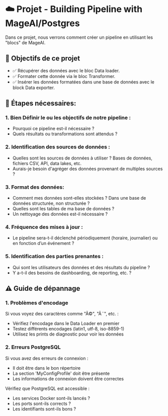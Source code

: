 # ☁️ Projet - Building Pipeline with MageAI/Postgres

Dans ce projet, nous verrons comment créer un pipeline en utilisant les "blocs" de MageAI.

## 🎯 Objectifs de ce projet

- ✅ Récupérer des données avec le bloc Data loader.
- ✅ Formater cette donnée via le bloc Transformer.
- ✅ Insérer les données formatées dans une base de données avec le block Data exporter.

## 🚀 Étapes nécessaires:

### 1. Bien Définir le ou les objectifs de notre pipeline :
- Pourquoi ce pipeline est-il nécessaire ?
- Quels résultats ou transformations sont attendus ?

### 2. Identification des sources de données :
- Quelles sont les sources de données à utiliser ? Bases de données, fichiers CSV, API, data lakes, etc.
- Aurais-je besoin d'agréger des données provenant de multiples sources ?

### 3. Format des données:
- Comment mes données sont-elles stockées ? Dans une base de données structurée, non structurée ?
- Quelles sont les tables de ma base de données ?
- Un nettoyage des données est-il nécessaire ?

### 4. Fréquence des mises à jour :
- Le pipeline sera-t-il déclenché périodiquement (horaire, journalier) ou en fonction d’un événement ?

### 5. Identification des parties prenantes :
- Qui sont les utilisateurs des données et des résultats du pipeline ?
- Y a-t-il des besoins de dashboarding, de reporting, etc. ?

## ⚠️ Guide de dépannage

### 1. Problèmes d'encodage
Si vous voyez des caractères comme "Ã©", "Ã¨", etc. :

- Vérifiez l'encodage dans le Data Loader en premier
- Testez différents encodages (latin1, utf-8, iso-8859-1)
- Utilisez les prints de diagnostic pour voir les données
  
### 2. Erreurs PostgreSQL
Si vous avez des erreurs de connexion :

- Il doit être dans le bon répertoire
- La section 'MyConfigProfile' doit être présente
- Les informations de connexion doivent être correctes

Vérifiez que PostgreSQL est accessible :

- Les services Docker sont-ils lancés ?
- Les ports sont-ils corrects ?
- Les identifiants sont-ils bons ?
